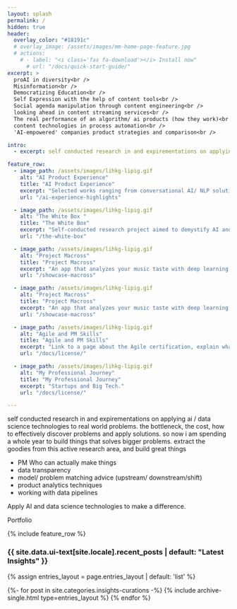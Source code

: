```yaml
---
layout: splash
permalink: /
hidden: true
header:
  overlay_color: "#18191c"
  # overlay_image: /assets/images/mm-home-page-feature.jpg
  # actions:
    # - label: "<i class='fas fa-download'></i> Install now"
      # url: "/docs/quick-start-guide/"
excerpt: >
  proAI in diversity<br />
  Misinformation<br />
  Democratizing Education<br />
  Self Expression with the help of content tools<br />
  Social agenda manipulation through content engineering<br />
  looking ahead in content streaming services<br />
  The real performance of an algorithm/ ai products (how they work)<br />
  content technologies in process automation<br />
  'AI-empowered' companies product strategies and comparison<br />

intro: 
  - excerpt: self conducted research in and expirementations on applying ai / data science technologies to real world problems. the bottleneck, the cost, how to effectively discover problems and apply solutions. so now i am spending a whole year to build things that solves bigger problems. extract the goodies from this active research area, and build great things

feature_row:
  - image_path: /assets/images/lihkg-lipig.gif
    alt: "AI Product Experience"
    title: "AI Product Experience"
    excerpt: "Selected works ranging from conversational AI/ NLP solutions, model training operations to big data analysis projects."
    url: "/ai-experience-highlights"

  - image_path: /assets/images/lihkg-lipig.gif
    alt: "The White Box "
    title: "The White Box"
    excerpt: "Self-conducted research project aimed to demystify AI and data science- No more black box."
    url: "/the-white-box"

  - image_path: /assets/images/lihkg-lipig.gif
    alt: "Project Macross"
    title: "Project Macross"
    excerpt: "An app that analyzes your music taste with deep learning and NLP technologies."
    url: "/showcase-macross"

  - image_path: /assets/images/lihkg-lipig.gif
    alt: "Project Macross"
    title: "Project Macross"
    excerpt: "An app that analyzes your music taste with deep learning and NLP technologies."
    url: "/showcase-macross"

  - image_path: /assets/images/lihkg-lipig.gif
    alt: "Agile and PM Skills"
    title: "Agile and PM Skills"
    excerpt: "Link to a page about the Agile certification, explain what it means; list out the product management skills I process, and project examples; list out the PM tools/ tools that I used"
    url: "/docs/license/"

  - image_path: /assets/images/lihkg-lipig.gif
    alt: "My Professional Journey"
    title: "My Professional Journey"
    excerpt: "Startups and Big Tech."
    url: "/docs/license/"

---
```


self conducted research in and expirementations on applying ai / data science technologies to real world problems. the bottleneck, the cost, how to effectively discover problems and apply solutions. so now i am spending a whole year to build things that solves bigger problems. extract the goodies from this active research area, and build great things

- PM Who can actually make things
- data transparency
- model/ problem matching advice (upstream/ downstream/shift)
- product analytics techniques
- working with data pipelines

Apply AI and data science technologies to make a difference.

Portfolio

{% include feature_row %}

<h3 class="archive__subtitle">{{ site.data.ui-text[site.locale].recent_posts | default: "Latest Insights" }}</h3>

{% assign entries_layout = page.entries_layout | default: 'list' %}
<div class="entries-{{ entries_layout }}">
  {%- for post in site.categories.insights-curations -%}
    {% include archive-single.html type=entries_layout %}
  {% endfor %}
</div>